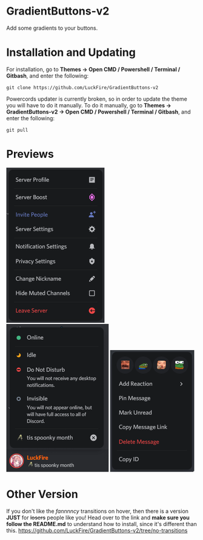 # GradientButtons-v2
Add some gradients to your buttons.

# Installation and Updating
For installation, go to **Themes -> Open CMD / Powershell / Terminal / Gitbash**, and enter the following:
```
git clone https://github.com/LuckFire/GradientButtons-v2
```

Powercords updater is currently broken, so in order to update the theme you will have to do it manually. To do it manually, go to **Themes -> GradientButtons-v2 -> Open CMD / Powershell / Terminal / Gitbash**, and enter the following:
```
git pull
```

# Previews
![Preview](./Previews/Server.gif)
![Preview](./Previews/StatusPicker.gif)
![Preview](./Previews/Message.gif)

# Other Version
If you don't like the *fannnncy* transitions on hover, then there is a version **JUST** for ~~losers~~ people like you! Head over to the link and **make sure you follow the README.md** to understand how to install, since it's different than this. https://github.com/LuckFire/GradientButtons-v2/tree/no-transitions
